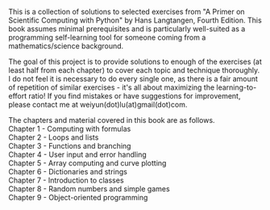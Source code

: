 This is a collection of solutions to selected exercises from "A Primer on Scientific Computing with Python" by Hans Langtangen, Fourth Edition.
This book assumes minimal prerequisites and is particularly well-suited as a programming self-learning tool for someone coming from a mathematics/science background.

The goal of this project is to provide solutions to enough of the exercises (at least half from each chapter) to cover each topic and technique thoroughly. 
I do not feel it is necessary to do every single one, as there is a fair amount of repetition of similar exercises - it's all about maximizing the learning-to-effort ratio! 
If you find mistakes or have suggestions for improvement, please contact me at weiyun(dot)lu(at)gmail(dot)com.

The chapters and material covered in this book are as follows.  
Chapter 1 - Computing with formulas  
Chapter 2 - Loops and lists  
Chapter 3 - Functions and branching   
Chapter 4 - User input and error handling  
Chapter 5 - Array computing and curve plotting  
Chapter 6 - Dictionaries and strings  
Chapter 7 - Introduction to classes  
Chapter 8 - Random numbers and simple games  
Chapter 9 - Object-oriented programming